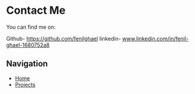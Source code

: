 # Contact Me  

You can find me on:  

Github- https://github.com/fenilghael
linkedin- www.linkedin.com/in/fenil-ghael-1680752a8 
  

## Navigation  
- [Home](index.md)  
- [Projects](project.md) 